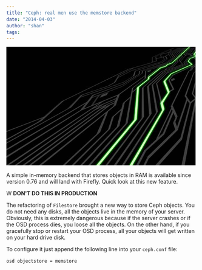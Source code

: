 ```yaml
---
title: "Ceph: real men use the memstore backend"
date: "2014-04-03"
author: "shan"
tags: 
---
```


![](images/ceph-memory-backend.jpg "Ceph: real men use the memstore backend")

A simple in-memory backend that stores objects in RAM is available since version 0.76 and will land with Firefly. Quick look at this new feature.

  

W **DON'T DO THIS IN PRODUCTION**

  

The refactoring of `Filestore` brought a new way to store Ceph objects. You do not need any disks, all the objects live in the memory of your server. Obviously, this is extremely dangerous because if the server crashes or if the OSD process dies, you loose all the objects. On the other hand, if you gracefully stop or restart your OSD process, all your objects will get written on your hard drive disk.

To configure it just append the following line into your `ceph.conf` file:

```
osd objectstore = memstore
```
